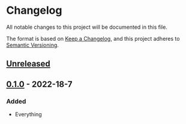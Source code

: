 # Changelog
All notable changes to this project will be documented in this file.

The format is based on [Keep a Changelog](https://keepachangelog.com/en/1.0.0/),
and this project adheres to [Semantic Versioning](https://semver.org/spec/v2.0.0.html).

## [Unreleased]

## [0.1.0] - 2022-18-7
### Added
- Everything

[Unreleased]: https://github.com/ok-nick/setup-aftman/compare/v0.1.0...HEAD
[0.1.0]: https://github.com/ok-nick/setup-aftman/releases/tag/v0.1.0
